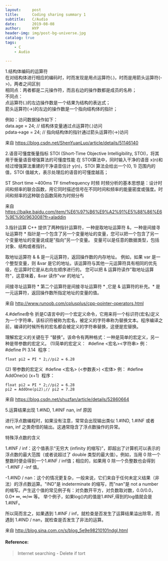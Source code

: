 ```yaml
---
layout:     post
title:      Coding sharing summary 1
subtitle:   C/Audio
date:       2019-08-08
author:     HYP
header-img: img/post-bg-universe.jpg
catalog: true
tags:
    - C
    - Audio

---
```


1.结构体编码的运算符<br>
在对结构体进行相应的编码时，时而发现是用点运算符(.)，时而是用箭头运算符(->)，两者之间区别<br>
相同点：两者都是二元操作符，而且右边的操作数都是成员的名称；<br>
不同点：<br>
点运算符(.)的左边操作数是一个结果为结构的表达式；<br>
箭头运算符(->)的左边的操作数是一个指向结构体的指针；<br>

例如：访问数据操作如下：<br>
data.age = 24;          // 结构体变量通过点运算符(.)访问<br>
pdata->age = 24;        // 指向结构体的指针通过箭头运算符(->)访问<br>

来自 <https://blog.csdn.net/ShenYuanLuo/article/details/51146140> <br>


2.语音可懂度衡量指标 
STOI (Short-Time Objective Intelligibility, STOI)，将其用于衡量语音增强算法的可懂度性能
在 STOI算法中，同时输入干净的语音 x(n)和经过增强算法重建的干净语音估计 y(n)，STOI 算法会给出一个(0, 1) 范围内的值，STOI 值越大，表示处理后的语音的可懂度越高；

ST  Short time ~400ms
TF  timefrequency 时频
时频分析的基本思想是：设计时间和频率的联合函数，用它同时描述信号在不同时间和频率的能量密度或强度。时间和频率的这种联合函数简称为时频分布

来自 <https://baike.baidu.com/item/%E6%97%B6%E9%A2%91%E5%88%86%E6%9E%90/963008?fr=aladdin> 


3.指针运算
C++ 提供了两种指针运算符，一种是取地址运算符 &，一种是间接寻址运算符 * 
指针是一个包含了另一个变量地址的变量，您可以把一个包含了另一个变量地址的变量说成是"指向"另一个变量。
变量可以是任意的数据类型，包括对象、结构或者指针。

取地址运算符 &
& 是一元运算符，返回操作数的内存地址。
例如，如果 var 是一个整型变量，则 &var 是它的地址。该运算符与其他一元运算符具有相同的优先级，在运算时它是从右向左顺序进行的。
您可以把 & 运算符读作"取地址运算符"，这意味着，&var 读作"var 的地址"。

间接寻址运算符 *
第二个运算符是间接寻址运算符 * ,它是 & 运算符的补充。* 是一元运算符，返回操作数所指定地址的变量的值。

来自 <http://www.runoob.com/cplusplus/cpp-pointer-operators.html> 


4.#define命令
折是C语言中的一个宏定义命令，它用来将一个标识符(宏名)定义为一个字符串，该标识符被称为宏名，被定义的字符串称为替换文本。程序编译之前，编译的时候所有的宏名都会被定义的字符串替换，这便是宏替换。

理解宏定义的关键在于 “替换”。该命令有两种格式：一种是简单的宏定义，另一种是带参数的宏定义。
(1)简单的宏定义： 
#define <宏名><字符串>
例： #define PI 3.14 
程序：
```
float pi2 = PI * 2;//pi2 = 6.28
```

(2) 带参数的宏定义 
#define <宏名> (<参数表>) <宏体>
例： #define AddOne(x) (x+1) 
程序：
```
float pi2 = PI * 2;//pi2 = 6.28
pi2 = AddOne(pi2);// pi2 = 7.28
```

来自 <https://blog.csdn.net/shuzfan/article/details/52860664> 


5.运算结果出现 1.#IND, 1.#INF nan, inf 原因

进行浮点数编程时，如果没有注意，常常会出现输出类似 1.#IND, 1.#INF 或者 nan, inf 之类奇怪的输出。这通常隐含了浮点数操作的异常。

特殊浮点数的含义

1.#INF / inf：这个值表示“无穷大 (infinity 的缩写)”，即超出了计算机可以表示的浮点数的最大范围（或者说超过了 double 类型的最大值）。例如，当用 0 除一个整数时便会得到一个1.#INF / inf值；相应的，如果用 0 除一个负整数也会得到 -1.#INF / -inf 值。

-1.#IND / nan：这个的情况更复杂，一般来说，它们来自于任何未定义结果（非法）的浮点数运算。"IND"是 indeterminate 的缩写，而"nan"是 not a number 的缩写。产生这个值的常见例子有：对负数开平方，对负数取对数，0.0/0.0，0.0* ∞, ∞/∞ 等。
举个例子，如果log()内的值是1.#INF,得到的log值就会是1.#INF。           

所以简而言之，如果遇到 1.#INF / inf，就检查是否发生了运算结果溢出除零，而遇到 1.#IND / nan，就检查是否发生了非法的运算。

来自 <http://blog.sina.com.cn/s/blog_5e9e98210101ndgl.html> 





#### Reference:

>  Internet searching  - Delete if tort


